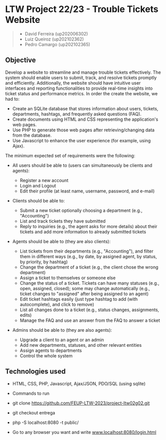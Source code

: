 # LTW Project 22/23 - Trouble Tickets Website

> - David Ferreira (up202006302)
> - Luiz Queiroz (up202102362)
> - Pedro Camargo (up202102365)

## Objective
Develop a website to streamline and manage trouble tickets effectively. The system should enable users to submit, track, and resolve tickets promptly and efficiently. Additionally, the website should have intuitive user interfaces and reporting functionalities to provide real-time insights into ticket status and performance metrics. In order the create the website, we had to:
- Create an SQLite database that stores information about users, tickets, departments, hashtags, and frequently asked questions (FAQ).
- Create documents using HTML and CSS representing the application's web pages.
- Use PHP to generate those web pages after retrieving/changing data from the database.
- Use Javascript to enhance the user experience (for example, using Ajax).

The minimum expected set of requirements were the following:
- All users should be able to (users can simultaneously be clients and agents):
  - Register a new account
  - Login and Logout
  - Edit their profile (at least name, username, password, and e-mail)

- Clients should be able to:
  - Submit a new ticket optionally choosing a department (e.g., "Accounting")
  - List and track tickets they have submitted
  - Reply to inquiries (e.g., the agent asks for more details) about their tickets and add more information to already submitted tickets

- Agents should be able to (they are also clients):
  - List tickets from their departments (e.g., "Accounting"), and filter them in different ways (e.g., by date, by assigned agent, by status, by priority, by hashtag)
  - Change the department of a ticket (e.g., the client chose the wrong department)
  - Assign a ticket to themselves or someone else
  - Change the status of a ticket. Tickets can have many statuses (e.g., open, assigned, closed); some may change automatically (e.g., ticket changes to "assigned" after being assigned to an agent)
  - Edit ticket hashtags easily (just type hashtag to add (with autocomplete), and click to remove)
  - List all changes done to a ticket (e.g., status changes, assignments, edits)
  - Manage the FAQ and use an answer from the FAQ to answer a ticket

- Admins should be able to (they are also agents):
  - Upgrade a client to an agent or an admin
  - Add new departments, statuses, and other relevant entities
  - Assign agents to departments
  - Control the whole system

## Technologies used
- HTML, CSS, PHP, Javascript, Ajax/JSON, PDO/SQL (using sqlite)



 - Commands to run 
   
  - git clone https://github.com/FEUP-LTW-2023/project-ltw02g02.git
  - git checkout entrega
  - php -S localhost:8080 -t public/
  - Go to any browser you want and write www.localhost:8080/login.html 
